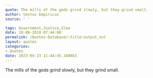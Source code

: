 ```yaml
---
quote: The mills of the gods grind slowly, but they grind small.
author: Sextus Empiricus
source: ' '

tags: Government,Justice,Slow
date: 10-08-2018 07:44:08
permalink: /Quotes-Database/:title:output_ext
layout: quotes
categories:
- Quotes
date: 2023-04-23 11:44:45.180083
---
```

The mills of the gods grind slowly, but they grind small.